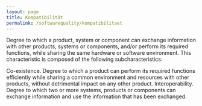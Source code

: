 ```yaml
---
layout: page
title: Kompatibilität
permalink: /softwarequality/kompatibilitaet
---
```


Degree to which a product, system or component can exchange information with other products, systems or components, and/or perform its required functions, while sharing the same hardware or software environment. This characteristic is composed of the following subcharacteristics:

Co-existence. Degree to which a product can perform its required functions efficiently while sharing a common environment and resources with other products, without detrimental impact on any other product.
Interoperability. Degree to which two or more systems, products or components can exchange information and use the information that has been exchanged.